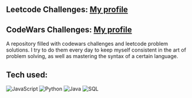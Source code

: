 ## Leetcode Challenges: <a target="_blank" href="https://leetcode.com/wisie/" >My profile</a>
## CodeWars Challenges: <a target="_blank" href="https://www.codewars.com/users/Wisieneu" >My profile</a>

A repository filled with codewars challenges and leetcode problem solutions. I try to do them every day to keep myself consistent in the art of problem solving, as well as mastering the syntax of a certain language.  


## Tech used:  
<img src='https://img.shields.io/badge/JavaScript-323330?style=for-the-badge&logo=javascript&logoColor=F7DF1E' alt='JavaScript'>  
<img src='https://img.shields.io/badge/Python-14354C?style=for-the-badge&logo=python&logoColor=white' alt='Python'>
<img src='https://img.shields.io/badge/Java-ED8B00?style=for-the-badge&logo=openjdk&logoColor=white' alt='Java'>
<img src='https://img.shields.io/badge/SQL-316192?style=for-the-badge&logo=postgresql&logoColor=white' alt='SQL'>
